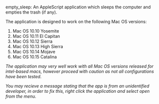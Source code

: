  empty_sleep:
 An AppleScript application which sleeps the computer and empties the trash (if any).
 
 The application is designed to work on the following Mac OS versions:
 <ol>
 <li>Mac OS 10.10 Yosemite</li>
 <li>Mac OS 10.11 El Capitan</li>
 <li>Mac OS 10.12 Sierra</li>
 <li>Mac OS 10.13 High Sierra</li>
 <li>Mac OS 10.14 Mojave</li>
 <li>Mac OS 10.15 Catalina</li>
 </ol>
 
 *The application may very well work with all Mac OS versions released for intel-based macs, however proceed with caution as not all configurations have been tested.*
 
*You may recieve a message stating that the app is from an unidentified developer, in order to fix this, right click the application and select open from the menu.*

